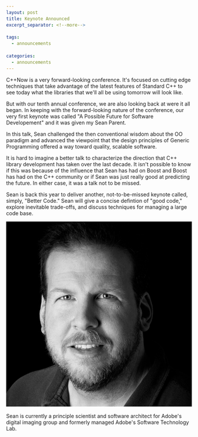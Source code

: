 ```yaml
---
layout: post
title: Keynote Announced
excerpt_separator: <!--more-->

tags:
  - announcements
  
categories:
  - announcements
---
```


C++Now is a very forward-looking conference. It's focused on cutting edge techniques that take advantage of the latest features of Standard C++ to see today what the libraries that we'll all be using tomorrow will look like.

But with our tenth annual conference, we are also looking back at were it all began. In keeping with the forward-looking nature of the conference, our very first keynote was called "A Possible Future for Software Developement" and it was given my Sean Parent.

In this talk, Sean challenged the then conventional wisdom about the OO paradigm and advanced the viewpoint that the design principles of Generic Programming offered a way toward quality, scalable software.

It is hard to imagine a better talk to characterize the direction that C++ library development has taken over the last decade. It isn't possible to know if this was because of the influence that Sean has had on Boost and Boost has had on the C++ community or if Sean was just really good at predicting the future. In either case, it was a talk not to be missed.

Sean is back this year to deliver another, not-to-be-missed keynote called, simply, "Better Code." Sean will give a concise defintion of "good code," explore inevitable trade-offs, and discuss techniques for managing a large code base.

![Sean Parent](/images/sean_parent.jpeg)

Sean is currently a principle scientist and software architect for Adobe's digital imaging group and formerly managed Adobe's Software Technology Lab.


